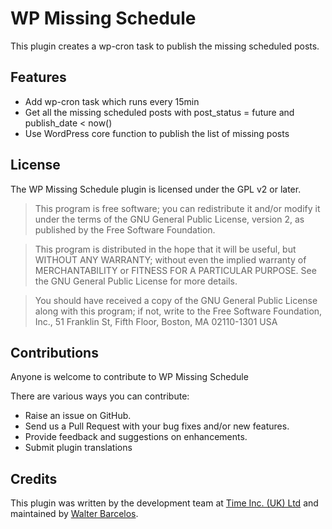 WP Missing Schedule
===================

This plugin creates a wp-cron task to publish the missing scheduled posts.

## Features

- Add wp-cron task which runs every 15min
- Get all the missing scheduled posts with post_status = future and publish_date < now()
- Use WordPress core function to publish the list of missing posts

## License

The WP Missing Schedule plugin is licensed under the GPL v2 or later.

> This program is free software; you can redistribute it and/or modify
it under the terms of the GNU General Public License, version 2, as
published by the Free Software Foundation.

> This program is distributed in the hope that it will be useful,
but WITHOUT ANY WARRANTY; without even the implied warranty of
MERCHANTABILITY or FITNESS FOR A PARTICULAR PURPOSE.  See the
GNU General Public License for more details.

> You should have received a copy of the GNU General Public License
along with this program; if not, write to the Free Software
Foundation, Inc., 51 Franklin St, Fifth Floor, Boston, MA  02110-1301  USA

## Contributions

Anyone is welcome to contribute to WP Missing Schedule

There are various ways you can contribute:

* Raise an issue on GitHub.
* Send us a Pull Request with your bug fixes and/or new features.
* Provide feedback and suggestions on enhancements.
* Submit plugin translations 

## Credits 

This plugin was written by the development team at [Time Inc. (UK) Ltd](http://www.timeincuk.com/) and maintained by [Walter Barcelos](https://github.com/walterbarcelos/).